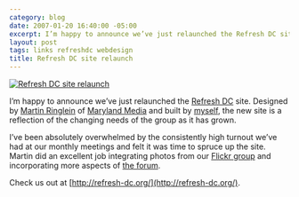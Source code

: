 ```yaml
---
category: blog
date: 2007-01-20 16:40:00 -05:00
excerpt: I’m happy to announce we’ve just relaunched the Refresh DC site.
layout: post
tags: links refreshdc webdesign
title: Refresh DC site relaunch
---
```


[![Refresh DC site relaunch](http://farm1.static.flickr.com/119/363804666_e4cd0d8b4e_m.jpg)](http://flickr.com/photos/jgarber/363804666/)

I’m happy to announce we’ve just relaunched the [Refresh DC](http://refresh-dc.org/) site. Designed by [Martin Ringlein](http://flickr.com/photos/mringlein) of [Maryland Media](http://www.marylandmedia.com/) and built by [myself](http://sixtwothree.org/), the new site is a reflection of the changing needs of the group as it has grown.

I’ve been absolutely overwhelmed by the consistently high turnout we’ve had at our monthly meetings and felt it was time to spruce up the site. Martin did an excellent job integrating photos from our [Flickr group](http://flickr.com/groups/refresh-dc/) and incorporating more aspects of [the forum](http://refresh-dc.org/forum/).

Check us out at [http://refresh-dc.org/](http://refresh-dc.org/).